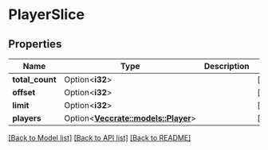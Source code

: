 # PlayerSlice

## Properties

Name | Type | Description | Notes
------------ | ------------- | ------------- | -------------
**total_count** | Option<**i32**> |  | [optional]
**offset** | Option<**i32**> |  | [optional]
**limit** | Option<**i32**> |  | [optional]
**players** | Option<[**Vec<crate::models::Player>**](Player.md)> |  | [optional]

[[Back to Model list]](../README.md#documentation-for-models) [[Back to API list]](../README.md#documentation-for-api-endpoints) [[Back to README]](../README.md)



